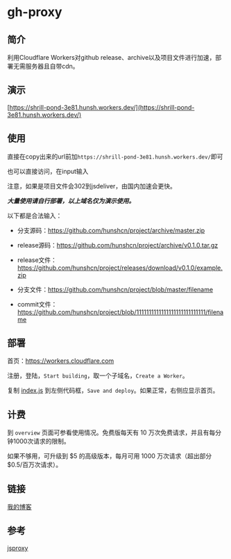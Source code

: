# gh-proxy
## 简介

利用Cloudflare Workers对github release、archive以及项目文件进行加速，部署无需服务器且自带cdn。

## 演示

[https://shrill-pond-3e81.hunsh.workers.dev/](https://shrill-pond-3e81.hunsh.workers.dev/)

## 使用

直接在copy出来的url前加`https://shrill-pond-3e81.hunsh.workers.dev/`即可

也可以直接访问，在input输入

注意，如果是项目文件会302到jsdeliver，由国内加速会更快。

***大量使用请自行部署，以上域名仅为演示使用。***

以下都是合法输入：

 - 分支源码：https://github.com/hunshcn/project/archive/master.zip
   
 - release源码：https://github.com/hunshcn/project/archive/v0.1.0.tar.gz
   
 - release文件：https://github.com/hunshcn/project/releases/download/v0.1.0/example.zip
   
 - 分支文件：https://github.com/hunshcn/project/blob/master/filename

 - commit文件：https://github.com/hunshcn/project/blob/1111111111111111111111111111/filename

## 部署

首页：https://workers.cloudflare.com

注册，登陆，`Start building`，取一个子域名，`Create a Worker`。

复制 [index.js](https://cdn.jsdeliver.net/hunshcn/gh-proxy@master/index.js) 到左侧代码框，`Save and deploy`。如果正常，右侧应显示首页。

## 计费

到 `overview` 页面可参看使用情况。免费版每天有 10 万次免费请求，并且有每分钟1000次请求的限制。

如果不够用，可升级到 $5 的高级版本，每月可用 1000 万次请求（超出部分 $0.5/百万次请求）。

## 链接

[我的博客](https://hunsh.net)

## 参考

[jsproxy](https://github.com/EtherDream/jsproxy/)

